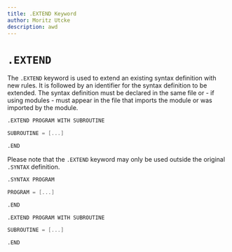 ```yaml
---
title: .EXTEND Keyword
author: Moritz Utcke
description: awd
---
```


# `.EXTEND`

The `.EXTEND` keyword is used to extend an existing syntax definition with new rules. It is followed by an identifier for the syntax definition to be extended. The syntax definition must be declared in the same file or - if using modules - must appear in the file that imports the module or was imported by the module.

```meta
.EXTEND PROGRAM WITH SUBROUTINE

SUBROUTINE = [...]

.END
```

Please note that the `.EXTEND` keyword may only be used outside the original `.SYNTAX` definition.

```meta
.SYNTAX PROGRAM

PROGRAM = [...]

.END

.EXTEND PROGRAM WITH SUBROUTINE

SUBROUTINE = [...]

.END
```
